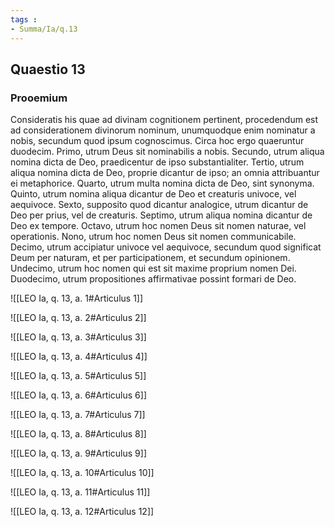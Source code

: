 ```yaml
---
tags : 
- Summa/Ia/q.13
---
```


## Quaestio 13

### Prooemium

Consideratis his quae ad divinam cognitionem pertinent, procedendum est ad considerationem divinorum nominum, unumquodque enim nominatur a nobis, secundum quod ipsum cognoscimus. Circa hoc ergo quaeruntur duodecim. Primo, utrum Deus sit nominabilis a nobis. Secundo, utrum aliqua nomina dicta de Deo, praedicentur de ipso substantialiter. Tertio, utrum aliqua nomina dicta de Deo, proprie dicantur de ipso; an omnia attribuantur ei metaphorice. Quarto, utrum multa nomina dicta de Deo, sint synonyma. Quinto, utrum nomina aliqua dicantur de Deo et creaturis univoce, vel aequivoce. Sexto, supposito quod dicantur analogice, utrum dicantur de Deo per prius, vel de creaturis. Septimo, utrum aliqua nomina dicantur de Deo ex tempore. Octavo, utrum hoc nomen Deus sit nomen naturae, vel operationis. Nono, utrum hoc nomen Deus sit nomen communicabile. Decimo, utrum accipiatur univoce vel aequivoce, secundum quod significat Deum per naturam, et per participationem, et secundum opinionem. Undecimo, utrum hoc nomen qui est sit maxime proprium nomen Dei. Duodecimo, utrum propositiones affirmativae possint formari de Deo.

![[LEO Ia, q. 13, a. 1#Articulus 1]]

![[LEO Ia, q. 13, a. 2#Articulus 2]]

![[LEO Ia, q. 13, a. 3#Articulus 3]]

![[LEO Ia, q. 13, a. 4#Articulus 4]]

![[LEO Ia, q. 13, a. 5#Articulus 5]]

![[LEO Ia, q. 13, a. 6#Articulus 6]]

![[LEO Ia, q. 13, a. 7#Articulus 7]]

![[LEO Ia, q. 13, a. 8#Articulus 8]]

![[LEO Ia, q. 13, a. 9#Articulus 9]]

![[LEO Ia, q. 13, a. 10#Articulus 10]]

![[LEO Ia, q. 13, a. 11#Articulus 11]]

![[LEO Ia, q. 13, a. 12#Articulus 12]]

